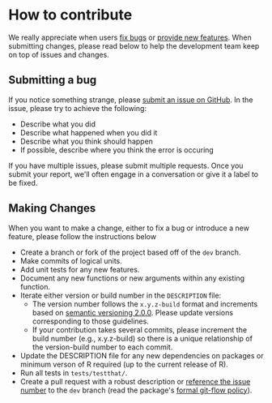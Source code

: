 
# How to contribute

We really appreciate when users [fix bugs](https://github.com/Chicago/RSocrata/pull/25) or [provide new features](https://github.com/Chicago/RSocrata/pull/21). When submitting changes, please read below to help the development team keep on top of issues and changes.

## Submitting a bug

If you notice something strange, please [submit an issue on GitHub](https://github.com/Chicago/RSocrata/issues). In the issue, please try to achieve the following:

* Describe what you did
* Describe what happened when you did it
* Describe what you think should happen
* If possible, describe where you think the error is occuring

If you have multiple issues, please submit multiple requests. Once you submit your report, we'll often engage in a conversation or give it a label to be fixed.

## Making Changes

When you want to make a change, either to fix a bug or introduce a new feature, please follow the instructions below

* Create a branch or fork of the project based off of the `dev` branch.
* Make commits of logical units.
* Add unit tests for any new features.
* Document any new functions or new arguments within any existing function.
* Iterate either version or build number in the `DESCRIPTION` file:
  * The version number follows the `x.y.z-build` format and increments based on [semantic versioning 2.0.0](http://semver.org/spec/v2.0.0.html). Please update versions corresponding to those guidelines.
  * If your contribution takes several commits, please increment the build number (e.g., x.y.z-build) so there is a unique relationship of the version-build number to each commit.
* Update the DESCRIPTION file for any new dependencies on packages or minimum verson of R required (up to the current release of R).
* Run all tests in `tests/testthat/`.
* Create a pull request with a robust description or [reference the issue number](https://github.com/Chicago/RSocrata/issues) to the `dev` branch (read the package's [formal git-flow policy](https://github.com/Chicago/RSocrata/wiki/Git-Flow)).

